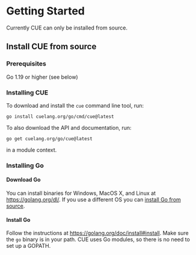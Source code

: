 # Getting Started

Currently CUE can only be installed from source.

## Install CUE from source

### Prerequisites

Go 1.19 or higher (see below)

### Installing CUE

<!-- Keep the following in sync with cmd/cue/cmd/testdata/script/install*.txtar -->

To download and install the `cue` command line tool, run:

```
go install cuelang.org/go/cmd/cue@latest
```

To also download the API and documentation, run:

```
go get cuelang.org/go/cue@latest
```

in a module context.


### Installing Go

#### Download Go

You can install binaries for Windows, MacOS X, and Linux at https://golang.org/dl/. If you use a different OS you can
[install Go from source](https://golang.org/doc/install/source).

#### Install Go

Follow the instructions at https://golang.org/doc/install#install.
Make sure the `go` binary is in your path.
CUE uses Go modules, so there is no need to set up a GOPATH.
